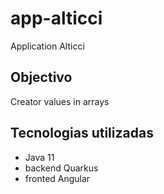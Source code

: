 # app-alticci
Application Alticci 

## Objectivo
Creator values in arrays

## Tecnologias utilizadas 

- Java 11
- backend Quarkus
- fronted Angular

